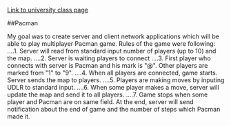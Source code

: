 [Link to university class page](https://web.math.pmf.unizg.hr/nastava/mreze/)

##Pacman

My goal was to create server and client network applications which will be able to play multiplayer Pacman game.
Rules of the game were following:
....1. Server will read from standard input number of players (up to 10) and the map.
....2. Server is waiting players to connect
....3. First player who connects with server is Pacman and his mark is "@". Other players are marked from "1" to "9".
....4. When all players are connected, game starts. Server sends the map to players.
....5. Players are making moves by inputing UDLR to standard input.
....6. When some player makes a move, server will update the map and send it to all players.
....7. Game stops when some player and Pacman are on same field. At the end, server will send notification about the end of game and the number of steps which Pacman made it.
